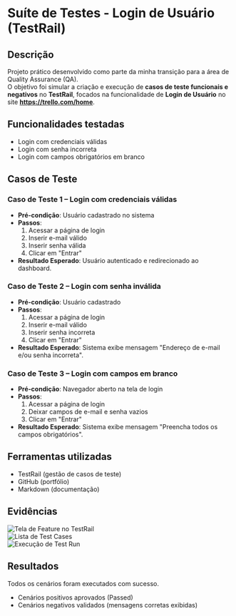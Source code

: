 # Suíte de Testes - Login de Usuário (TestRail)

## Descrição
Projeto prático desenvolvido como parte da minha transição para a área de Quality Assurance (QA).  
O objetivo foi simular a criação e execução de **casos de teste funcionais e negativos** no **TestRail**, focados na funcionalidade de **Login de Usuário** no site **https://trello.com/home**.

## Funcionalidades testadas
- Login com credenciais válidas
- Login com senha incorreta
- Login com campos obrigatórios em branco

## Casos de Teste

### Caso de Teste 1 – Login com credenciais válidas
- **Pré-condição**: Usuário cadastrado no sistema
- **Passos**:
  1. Acessar a página de login
  2. Inserir e-mail válido
  3. Inserir senha válida
  4. Clicar em "Entrar"
- **Resultado Esperado**: Usuário autenticado e redirecionado ao dashboard.

### Caso de Teste 2 – Login com senha inválida
- **Pré-condição**: Usuário cadastrado
- **Passos**:
  1. Acessar a página de login
  2. Inserir e-mail válido
  3. Inserir senha incorreta
  4. Clicar em "Entrar"
- **Resultado Esperado**: Sistema exibe mensagem "Endereço de e-mail e/ou senha incorreta".

### Caso de Teste 3 – Login com campos em branco
- **Pré-condição**: Navegador aberto na tela de login
- **Passos**:
  1. Acessar a página de login
  2. Deixar campos de e-mail e senha vazios
  3. Clicar em "Entrar"
- **Resultado Esperado**: Sistema exibe mensagem "Preencha todos os campos obrigatórios".

## Ferramentas utilizadas
- TestRail (gestão de casos de teste)
- GitHub (portfólio)
- Markdown (documentação)

## Evidências
![Tela de Feature no TestRail](imagens/feature-login.png)  
![Lista de Test Cases](imagens/test-cases.png)  
![Execução de Test Run](imagens/test-run.png)

## Resultados
Todos os cenários foram executados com sucesso.  
- Cenários positivos aprovados (Passed)  
- Cenários negativos validados (mensagens corretas exibidas)
